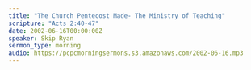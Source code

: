 ```yaml
---
title: "The Church Pentecost Made- The Ministry of Teaching"
scripture: "Acts 2:40-47"
date: 2002-06-16T00:00:00Z
speaker: Skip Ryan
sermon_type: morning
audio: https://pcpcmorningsermons.s3.amazonaws.com/2002-06-16.mp3 
---
```



